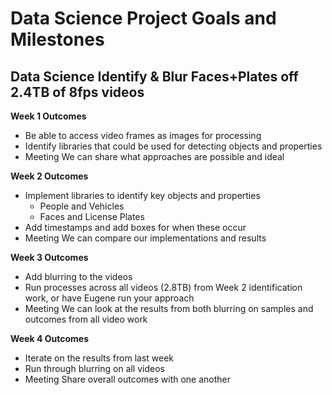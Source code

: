 # Data Science Project Goals and Milestones

## Data Science Identify & Blur Faces+Plates off 2.4TB of 8fps videos

**Week 1 Outcomes**
- Be able to access video frames as images for processing
- Identify libraries that could be used for detecting objects and properties
- Meeting We can share what approaches are possible and ideal

**Week 2 Outcomes**

- Implement libraries to identify key objects and properties
  - People and Vehicles
  - Faces and License Plates
- Add timestamps and add boxes for when these occur
- Meeting We can compare our implementations and results

**Week 3 Outcomes**

- Add blurring to the videos
- Run processes across all videos (2.8TB) from Week 2 identification work, or have Eugene run your approach
- Meeting We can look at the results from both blurring on samples and outcomes from all video work

**Week 4 Outcomes**
- Iterate on the results from last week
- Run through blurring on all videos
- Meeting Share overall outcomes with one another